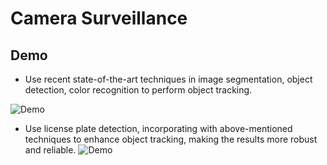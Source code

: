 # Camera Surveillance
## Demo

 - Use recent state-of-the-art techniques in image segmentation, object detection, color recognition to perform object tracking.

![Demo](https://raw.githubusercontent.com/hnt4499/camera_surveillance/master/demo_2.gif)

- Use license plate detection, incorporating with above-mentioned techniques to enhance object tracking, making the results more robust and reliable.
![Demo](https://raw.githubusercontent.com/hnt4499/camera_surveillance/master/demo_1.gif)
<!--stackedit_data:
eyJoaXN0b3J5IjpbMTI1NTQzNDM3MV19
-->